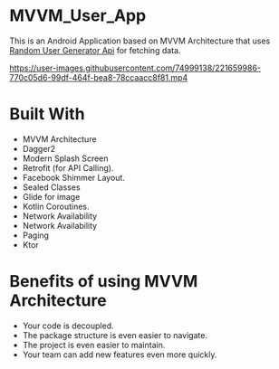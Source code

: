 # MVVM_User_App

This is an Android Application based on MVVM Architecture that uses [Random User Generator Api](https://randomuser.me/documentation) for fetching data.


https://user-images.githubusercontent.com/74999138/221659986-770c05d6-99df-464f-bea8-78ccaacc8f81.mp4



# Built With
+ MVVM Architecture
+ Dagger2
+ Modern Splash Screen
+ Retrofit (for API Calling).
+ Facebook Shimmer Layout.
+ Sealed Classes
+ Glide for image
+ Kotlin Coroutines.
+ Network Availability
+ Network Availability
+ Paging
+ Ktor

# Benefits of using MVVM Architecture
+ Your code is decoupled.
+ The package structure is even easier to navigate.
+ The project is even easier to maintain.
+ Your team can add new features even more quickly.




